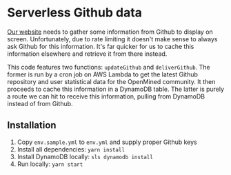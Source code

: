 # Serverless Github data
[Our website](https://www.openmined.org) needs to gather some information from Github to display on screen. Unfortunately, due to rate limiting it doesn't make sense to always ask Github for this information. It's far quicker for us to cache this information elsewhere and retrieve it from there instead.

This code features two functions: `updateGithub` and `deliverGithub`. The former is run by a cron job on AWS Lambda to get the latest Github repository and user statistical data for the OpenMined community. It then proceeds to cache this information in a DynamoDB table. The latter is purely a route we can hit to receive this information, pulling from DynamoDB instead of from Github.

## Installation
1. Copy `env.sample.yml` to `env.yml` and supply proper Github keys
2. Install all dependencies: `yarn install`
3. Install DynamoDB locally: `sls dynamodb install`
4. Run locally: `yarn start`
